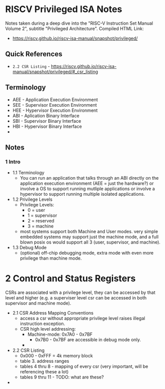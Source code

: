 # RISCV Privileged ISA Notes

Notes taken during a deep dive into the "RISC-V Instruction Set Manual Volume 2", subtitle "Privileged Architecture".
Compiled HTML Link:
* https://riscv.github.io/riscv-isa-manual/snapshot/privileged/

## Quick References
* `2.2 CSR Listing` - https://riscv.github.io/riscv-isa-manual/snapshot/privileged/#_csr_listing

## Terminology
* AEE - Application Execution Environment
* SEE - Supervisor Execution Environment
* HEE - Hypervisor Execution Environment
* ABI - Aplication Binary Interface
* SBI - Supervisor Binary Interface
* HBI - Hypervisor Binary Interface
*

## Notes
### 1 Intro
* 1.1 Terminology
  * You can run an application that talks through an ABI directly on the application execution environment (AEE = just the hardware?) or involve a OS to support running mutliple applications or involve a hypervisor to support running multiple isolated applications.
* 1.2 Privilege Levels
  * Privilege Levels:
    * 0 = user
    * 1 = supervisor
    * 2 = reserved
    * 3 = machine
  * most systems support both Machine and User modes. very simple embedded systems may support just the machine mode, and a full blown posix os would support all 3 (user, supervisor, and machine).
* 1.3 Debug Mode
  * (optional) off-chip debugging mode, extra mode with even more privilege than machine mode.
# 2 Control and Status Registers
CSRs are associated with a privilege level, they can be accessed by that level and higher (e.g. a superviser level csr can be accessed in both supervisor and machine mode).
* 2.1 CSR Address Mapping Conventions
  * access a csr without appropriate privilege level raises illegal instruction exception.
  * CSR high level addressing:
    * Machine-mode: 0x7A0 - 0x7BF
      * 0x7B0 - 0x7BF are accessible in debug mode only.
    *
* 2.2 CSR Listing
  * 0x000 - 0xFFF = 4k memory block
  * table 3. address ranges
  * tables 4 thru 8 - mapping of every csr (very important, will be referencing these a lot)
  * tables 9 thru 11 - TODO: what are these?
*
